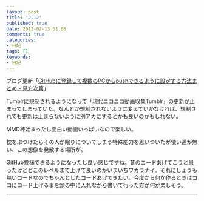 ```yaml
---
layout: post
title: '2.12'
published: true
date: 2012-02-13 01:08
comments: true
categories:
- 日記
tags: []
keywords:
- 日記
---
```

ブログ更新「[GitHubに登録して複数のPCからpushできるように設定する方法まとめ - 見方次第](http://soramugi.hateblo.jp/entry/2012/02/12/234946 "GitHubに登録して複数のPCからpushできるように設定する方法まとめ - 見方次第")」

Tumblrに規制されるようになって「現代ニコニコ動画収集Tumblr」の更新が止まってしまっていた。なんとか規制されないように変えていかなければ、規制されても更新は止まらないように別アカにするとかも良いのかもしれない。

MMD杯始まったし面白い動画いっぱいなので楽しい。

枕をぶつけたらその人が眠りについてしまう特殊能力を思いついたが使い道が無い、この想像を発散する場所が。

GitHub投稿できるようになったし良い感じですね。昔のコードあげてこうと思ったけどどこのレベルまで上げて良いのかいまいちワカラナイ。それにしょうも無いコードなのでちゃんとしたコードあげてきたい。今度から何か作るときはココにコード上げる事を頭の中に入れながら書いて行った方が何か楽しそう。

---

